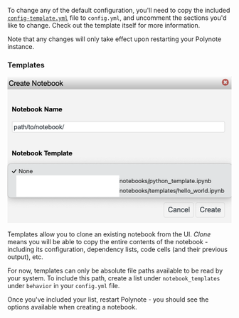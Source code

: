To change any of the default configuration, you'll need to copy the included [`config-template.yml`](https://github.com/polynote/polynote/blob/master/config-template.yml)
file to `config.yml`, and uncomment the sections you'd like to change. Check out the template itself for more information. 

Note that any changes will only take effect upon restarting your Polynote instance. 

### Templates 

![Notebook Templates](images/notebook-templates.png)

Templates allow you to clone an existing notebook from the UI. *Clone* means you will be able to copy the entire contents 
of the notebook - including its configuration, dependency lists, code cells (and their previous output), etc. 

For now, templates can only be absolute file paths available to be read by your system. To include this path, create a 
list under `notebook_templates` under `behavior` in your `config.yml` file. 

Once you've included your list, restart Polynote - you should see the options available when creating a notebook. 